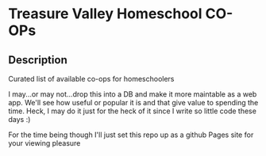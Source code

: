 # Treasure Valley Homeschool CO-OPs

## Description
Curated list of available co-ops for homeschoolers

I may...or may not...drop this into a DB and make it more maintable as a web app. We'll see how useful or popular it is and that give value to spending the time. Heck, I may do it just for the heck of it since I write so little code these days :)

For the time being though I'll just set this repo up as a github Pages site for your viewing pleasure

